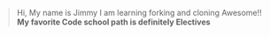 > Hi, My name is Jimmy
> I am learning forking and cloning
> Awesome!!
**My favorite Code school path is definitely Electives**
